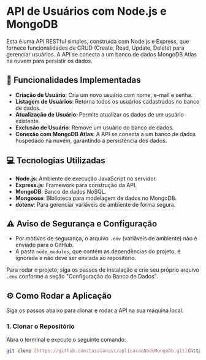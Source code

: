 # API de Usuários com Node.js e MongoDB

Esta é uma API RESTful simples, construída com Node.js e Express, que fornece funcionalidades de CRUD (Create, Read, Update, Delete) para gerenciar usuários. A API se conecta a um banco de dados MongoDB Atlas na nuvem para persistir os dados.

## 🚀 Funcionalidades Implementadas

- **Criação de Usuário**: Cria um novo usuário com nome, e-mail e senha.
- **Listagem de Usuários**: Retorna todos os usuários cadastrados no banco de dados.
- **Atualização de Usuário**: Permite atualizar os dados de um usuário existente.
- **Exclusão de Usuário**: Remove um usuário do banco de dados.
- **Conexão com MongoDB Atlas**: A API se conecta a um banco de dados hospedado na nuvem, garantindo a persistência dos dados.

## 💻 Tecnologias Utilizadas

- **Node.js**: Ambiente de execução JavaScript no servidor.
- **Express.js**: Framework para construção da API.
- **MongoDB**: Banco de dados NoSQL.
- **Mongoose**: Biblioteca para modelagem de dados no MongoDB.
- **dotenv**: Para gerenciar variáveis de ambiente de forma segura.

## ⚠️ Aviso de Segurança e Configuração

- Por motivos de segurança, o arquivo `.env` (variáveis de ambiente) não é enviado para o GitHub.
- A pasta `node_modules`, que contém as dependências do projeto, é ignorada e não deve ser enviada ao repositório.

Para rodar o projeto, siga os passos de instalação e crie seu próprio arquivo `.env` conforme a seção "Configuração do Banco de Dados".

## ⚙️ Como Rodar a Aplicação

Siga os passos abaixo para clonar e rodar a API na sua máquina local.

### 1. Clonar o Repositório

Abra o terminal e execute o seguinte comando:

```bash
git clone [https://github.com/tassianasc/aplicacaoNodeMongoDb.git](https://github.com/tassianasc/aplicacaoNodeMongoDb.git)
